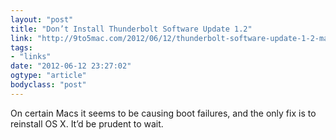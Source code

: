 ```yaml
---
layout: "post"
title: "Don’t Install Thunderbolt Software Update 1.2"
link: "http://9to5mac.com/2012/06/12/thunderbolt-software-update-1-2-may-lead-to-boot-failure/"
tags: 
- "links"
date: "2012-06-12 23:27:02"
ogtype: "article"
bodyclass: "post"
---
```


On certain Macs it seems to be causing boot failures, and the only fix is to reinstall OS X. It’d be prudent to wait.